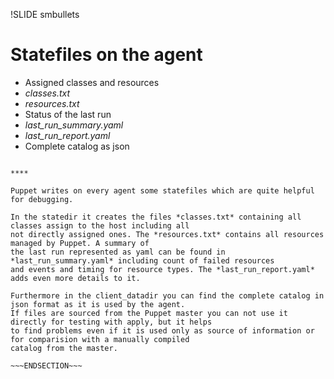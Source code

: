!SLIDE smbullets
# Statefiles on the agent

* Assigned classes and resources
 * *classes.txt*
 * *resources.txt*
* Status of the last run
 * *last_run_summary.yaml*
 * *last_run_report.yaml*
* Complete catalog as json

~~~SECTION:handouts~~~

****

Puppet writes on every agent some statefiles which are quite helpful for debugging.

In the statedir it creates the files *classes.txt* containing all classes assign to the host including all
not directly assigned ones. The *resources.txt* contains all resources managed by Puppet. A summary of
the last run represented as yaml can be found in *last_run_summary.yaml* including count of failed resources
and events and timing for resource types. The *last_run_report.yaml* adds even more details to it.

Furthermore in the client_datadir you can find the complete catalog in json format as it is used by the agent.
If files are sourced from the Puppet master you can not use it directly for testing with apply, but it helps
to find problems even if it is used only as source of information or for comparision with a manually compiled
catalog from the master.

~~~ENDSECTION~~~
